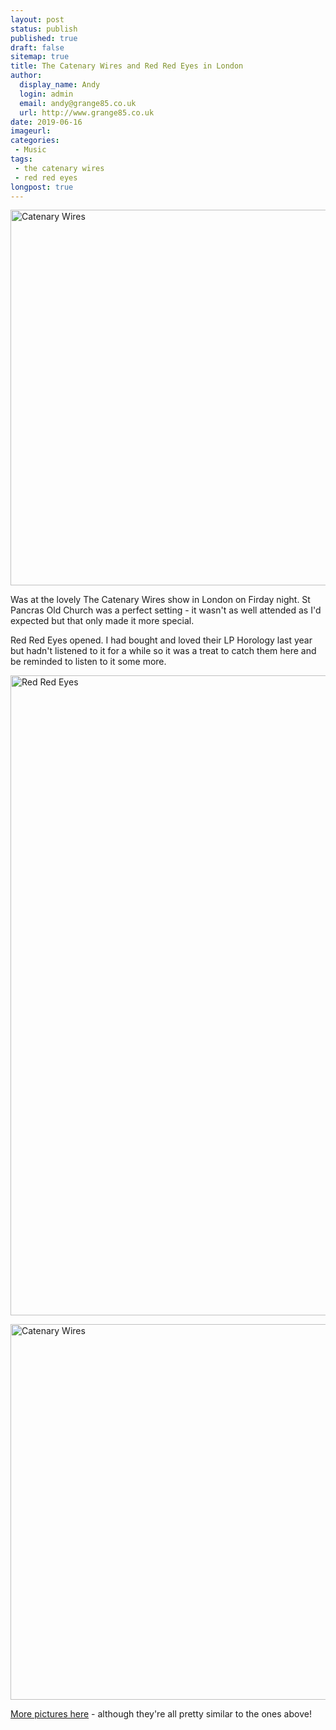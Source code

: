 ```yaml
---
layout: post
status: publish
published: true
draft: false
sitemap: true
title: The Catenary Wires and Red Red Eyes in London
author:
  display_name: Andy
  login: admin
  email: andy@grange85.co.uk
  url: http://www.grange85.co.uk
date: 2019-06-16
imageurl: 
categories:
 - Music
tags:
 - the catenary wires
 - red red eyes
longpost: true
---
```

<a data-flickr-embed="true"  href="https://www.flickr.com/photos/grange85/48071411916/in/album-72157709104354912/" title="Catenary Wires"><img src="https://live.staticflickr.com/65535/48071411916_08284ac4e6_c.jpg" width="800" height="601" alt="Catenary Wires"></a>

Was at the lovely The Catenary Wires show in London on Firday night. St Pancras Old Church was a perfect setting - it wasn't as well attended as I'd expected but that only made it more special.

Red Red Eyes opened. I had bought and loved their LP Horology last year but hadn't listened to it for a while so it was a treat to catch them here and be reminded to listen to it some more.

<a data-flickr-embed="true"  href="https://www.flickr.com/photos/grange85/48071512627" title="Red Red Eyes"><img src="https://live.staticflickr.com/65535/48071512627_4326ac790e_b.jpg" width="768" height="1024" alt="Red Red Eyes"></a>

<a data-flickr-embed="true"  href="https://www.flickr.com/photos/grange85/48071457898/in/album-72157709104354912/" title="Catenary Wires"><img src="https://live.staticflickr.com/65535/48071457898_c256ca6240_c.jpg" width="800" height="601" alt="Catenary Wires"></a>

[More pictures here](https://flic.kr/s/aHsmEi5Xto) - although they're all pretty similar to the ones above!

<script async src="//embedr.flickr.com/assets/client-code.js" charset="utf-8"></script>
